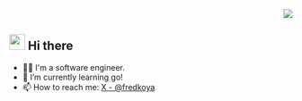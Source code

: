 <!-- github-profile-views-counter -->
<div align="right">
  <img src="https://komarev.com/ghpvc/?username=fredkoya" />
</div>

<!-- Profile and SNS -->
## <img src="https://media.giphy.com/media/hvRJCLFzcasrR4ia7z/giphy.gif" width="28"> Hi there
- 🧑‍💻 I'm a software engineer.
- 🌱 I’m currently learning go!
- 📫 How to reach me: [X - @fredkoya](https://x.com/fredkoya)
<br>

<!--
**fredkoya/fredkoya** is a ✨ _special_ ✨ repository because its `README.md` (this file) appears on your GitHub profile.

Here are some ideas to get you started:

- 🔭 I’m currently working on ...
- 🌱 I’m currently learning ...
- 👯 I’m looking to collaborate on ...
- 🤔 I’m looking for help with ...
- 💬 Ask me about ...
- 📫 How to reach me: ...
- 😄 Pronouns: ...
- ⚡ Fun fact: ...
-->
